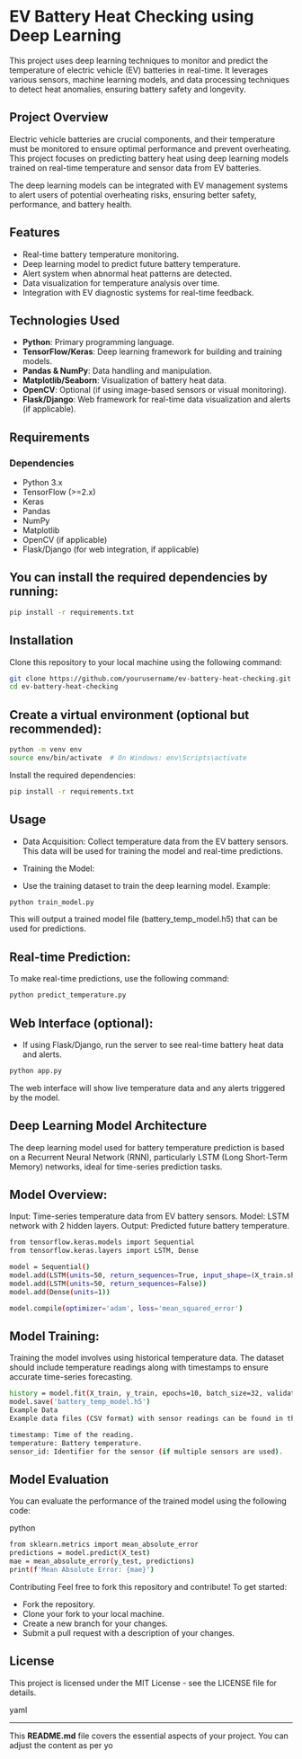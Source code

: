 # EV Battery Heat Checking using Deep Learning

This project uses deep learning techniques to monitor and predict the temperature of electric vehicle (EV) batteries in real-time. It leverages various sensors, machine learning models, and data processing techniques to detect heat anomalies, ensuring battery safety and longevity.

## Project Overview

Electric vehicle batteries are crucial components, and their temperature must be monitored to ensure optimal performance and prevent overheating. This project focuses on predicting battery heat using deep learning models trained on real-time temperature and sensor data from EV batteries.

The deep learning models can be integrated with EV management systems to alert users of potential overheating risks, ensuring better safety, performance, and battery health.

## Features

- Real-time battery temperature monitoring.
- Deep learning model to predict future battery temperature.
- Alert system when abnormal heat patterns are detected.
- Data visualization for temperature analysis over time.
- Integration with EV diagnostic systems for real-time feedback.

## Technologies Used

- **Python**: Primary programming language.
- **TensorFlow/Keras**: Deep learning framework for building and training models.
- **Pandas & NumPy**: Data handling and manipulation.
- **Matplotlib/Seaborn**: Visualization of battery heat data.
- **OpenCV**: Optional (if using image-based sensors or visual monitoring).
- **Flask/Django**: Web framework for real-time data visualization and alerts (if applicable).

## Requirements

### Dependencies

- Python 3.x
- TensorFlow (>=2.x)
- Keras
- Pandas
- NumPy
- Matplotlib
- OpenCV (if applicable)
- Flask/Django (for web integration, if applicable)

## You can install the required dependencies by running:

```bash
pip install -r requirements.txt
```

## Installation
Clone this repository to your local machine using the following command:
```bash
git clone https://github.com/yourusername/ev-battery-heat-checking.git
cd ev-battery-heat-checking
```
## Create a virtual environment (optional but recommended):

```bash
python -m venv env
source env/bin/activate  # On Windows: env\Scripts\activate
```
Install the required dependencies:

```bash
pip install -r requirements.txt
```
## Usage
- Data Acquisition: Collect temperature data from the EV battery sensors. This data will be used for training the model and real-time predictions.

- Training the Model:

- Use the training dataset to train the deep learning model.
Example:
```bash
python train_model.py
```
This will output a trained model file (battery_temp_model.h5) that can be used for predictions.

## Real-time Prediction:

To make real-time predictions, use the following command:
```bash
python predict_temperature.py
```
## Web Interface (optional):

- If using Flask/Django, run the server to see real-time battery heat data and alerts.
```bash
python app.py
```
The web interface will show live temperature data and any alerts triggered by the model.

## Deep Learning Model Architecture
The deep learning model used for battery temperature prediction is based on a Recurrent Neural Network (RNN), particularly LSTM (Long Short-Term Memory) networks, ideal for time-series prediction tasks.

## Model Overview:
Input: Time-series temperature data from EV battery sensors.
Model: LSTM network with 2 hidden layers.
Output: Predicted future battery temperature.

```bash
from tensorflow.keras.models import Sequential
from tensorflow.keras.layers import LSTM, Dense

model = Sequential()
model.add(LSTM(units=50, return_sequences=True, input_shape=(X_train.shape[1], X_train.shape[2])))
model.add(LSTM(units=50, return_sequences=False))
model.add(Dense(units=1))

model.compile(optimizer='adam', loss='mean_squared_error')
```
## Model Training:
Training the model involves using historical temperature data. The dataset should include temperature readings along with timestamps to ensure accurate time-series forecasting.

```bash
history = model.fit(X_train, y_train, epochs=10, batch_size=32, validation_data=(X_test, y_test))
model.save('battery_temp_model.h5')
Example Data
Example data files (CSV format) with sensor readings can be found in the data/ folder. The data should have columns like:

timestamp: Time of the reading.
temperature: Battery temperature.
sensor_id: Identifier for the sensor (if multiple sensors are used).
```
## Model Evaluation
You can evaluate the performance of the trained model using the following code:

python
```bash
from sklearn.metrics import mean_absolute_error
predictions = model.predict(X_test)
mae = mean_absolute_error(y_test, predictions)
print(f'Mean Absolute Error: {mae}')
```
Contributing
Feel free to fork this repository and contribute! To get started:

- Fork the repository.
- Clone your fork to your local machine.
- Create a new branch for your changes.
- Submit a pull request with a description of your changes.
## License
This project is licensed under the MIT License - see the LICENSE file for details.

yaml

---

This **README.md** file covers the essential aspects of your project. You can adjust the content as per yo
